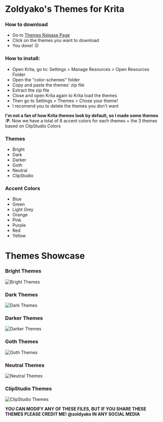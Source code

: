 # Zoldyako's Themes for Krita

### How to download
- Go to [Themes Release Page](https://github.com/Zoldyako/Zoldyako-Krita-Themes/releases/tag/v2)
- Click on the themes you want to download
- You done! :D

### How to install:
- Open Krita, go to: Settings > Manage Resources > Open Resources Folder
- Open the "color-schemes" folder
- Copy and paste the themes' zip file
- Extract the zip file
- Close and open Krita again to Krita load the themes
- Then go to Settings > Themes > Chose your theme!
- I recomend you to delete the themes you don't want

**I'm not a fan of how Krita themes look by default, so I made some themes :P.** 
Now we have a total of 8 accent colors for each themes + the 3 themes based on ClipStudio Colors

### Themes
- Bright
- Dark
- Darker 
- Goth
- Neutral
- ClipStudio 
### Accent Colors
- Blue
- Green
- Light Grey
- Orange
- Pink
- Purple
- Red
- Yellow

# Themes Showcase

### Bright Themes
![Bright Themes](https://media.giphy.com/media/hagoTcyX1HVxPyIF4v/giphy.gif) 

### Dark Themes
![Dark Themes](https://media.giphy.com/media/6HRFNpnO3zbiTpFJq3/giphy.gif)

### Darker Themes
![Darker Themes](https://media.giphy.com/media/20t5FovLbnbKOJkYw5/giphy.gif)

### Goth Themes
![Goth Themes](https://media.giphy.com/media/CSsASYEl01uEyRgIGG/giphy.gif)

### Neutral Themes
![Neutral Themes](https://media.giphy.com/media/gEd8lhG4UoOTimZeAN/giphy.gif)

### ClipStudio Themes
![ClipStudio Themes](https://media.giphy.com/media/47KrKTjV9nenspWpPY/giphy.gif)

**YOU CAN MODIFY ANY OF THESE FILES, BUT IF YOU SHARE THESE THEMES PLEASE CREDIT ME! @zoldyako IN ANY SOCIAL MEDIA**
